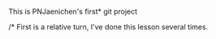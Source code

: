 This is PNJaenichen's first* git project

/* First is a relative turn, I've done this lesson several times.